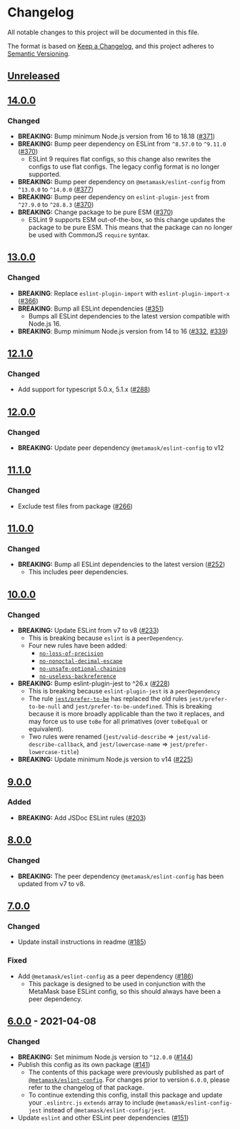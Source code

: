 # Changelog

All notable changes to this project will be documented in this file.

The format is based on [Keep a Changelog](https://keepachangelog.com/en/1.0.0/),
and this project adheres to [Semantic Versioning](https://semver.org/spec/v2.0.0.html).

## [Unreleased]

## [14.0.0]

### Changed

- **BREAKING:** Bump minimum Node.js version from 16 to 18.18 ([#371](https://github.com/MetaMask/eslint-config/pull/371))
- **BREAKING:** Bump peer dependency on ESLint from `^8.57.0` to `^9.11.0` ([#370](https://github.com/MetaMask/eslint-config/pull/370))
  - ESLint 9 requires flat configs, so this change also rewrites the configs to
    use flat configs. The legacy config format is no longer supported.
- **BREAKING:** Bump peer dependency on `@metamask/eslint-config` from `^13.0.0` to `^14.0.0` ([#377](https://github.com/MetaMask/eslint-config/pull/377))
- **BREAKING:** Bump peer dependency on `eslint-plugin-jest` from `^27.9.0` to `^28.8.3` ([#370](https://github.com/MetaMask/eslint-config/pull/370))
- **BREAKING:** Change package to be pure ESM ([#370](https://github.com/MetaMask/eslint-config/pull/370))
  - ESLint 9 supports ESM out-of-the-box, so this change updates the package to
    be pure ESM. This means that the package can no longer be used with CommonJS
    `require` syntax.

## [13.0.0]

### Changed

- **BREAKING**: Replace `eslint-plugin-import` with `eslint-plugin-import-x` ([#366](https://github.com/MetaMask/eslint-config/pull/366))
- **BREAKING**: Bump all ESLint dependencies ([#351](https://github.com/MetaMask/eslint-config/pull/351))
  - Bumps all ESLint dependencies to the latest version compatible with Node.js 16.
- **BREAKING**: Bump minimum Node.js version from 14 to 16 ([#332](https://github.com/MetaMask/eslint-config/pull/332), [#339](https://github.com/MetaMask/eslint-config/pull/339))

## [12.1.0]

### Changed

- Add support for typescript 5.0.x, 5.1.x ([#288](https://github.com/MetaMask/eslint-config/pull/288))

## [12.0.0]

### Changed

- **BREAKING:** Update peer dependency `@metamask/eslint-config` to v12

## [11.1.0]

### Changed

- Exclude test files from package ([#266](https://github.com/MetaMask/eslint-config/pull/266))

## [11.0.0]

### Changed

- **BREAKING:** Bump all ESLint dependencies to the latest version ([#252](https://github.com/MetaMask/eslint-config/pull/252))
  - This includes peer dependencies.

## [10.0.0]

### Changed

- **BREAKING:** Update ESLint from v7 to v8 ([#233](https://github.com/MetaMask/eslint-config/pull/233))
  - This is breaking because `eslint` is a `peerDependency`.
  - Four new rules have been added:
    - [`no-loss-of-precision`](https://eslint.org/docs/latest/rules/no-loss-of-precision)
    - [`no-nonoctal-decimal-escape`](https://eslint.org/docs/latest/rules/no-nonoctal-decimal-escape)
    - [`no-unsafe-optional-chaining`](https://eslint.org/docs/latest/rules/no-unsafe-optional-chaining)
    - [`no-useless-backreference`](https://eslint.org/docs/latest/rules/no-useless-backreference)
- **BREAKING:** Bump eslint-plugin-jest to ^26.x ([#228](https://github.com/MetaMask/eslint-config/pull/228))
  - This is breaking because `eslint-plugin-jest` is a `peerDependency`
  - The rule [`jest/prefer-to-be`](https://github.com/jest-community/eslint-plugin-jest/blob/main/docs/rules/prefer-to-be.md) has replaced the old rules `jest/prefer-to-be-null` and `jest/prefer-to-be-undefined`. This is breaking because it is more broadly applicable than the two it replaces, and may force us to use `toBe` for all primatives (over `toBeEqual` or equivalent).
  - Two rules were renamed (`jest/valid-describe` => `jest/valid-describe-callback`, and `jest/lowercase-name` => `jest/prefer-lowercase-title`)
- **BREAKING:** Update minimum Node.js version to v14 ([#225](https://github.com/MetaMask/eslint-config/pull/225))

## [9.0.0]

### Added

- **BREAKING:** Add JSDoc ESLint rules ([#203](https://github.com/MetaMask/eslint-config/pull/203))

## [8.0.0]

### Changed

- **BREAKING:** The peer dependency `@metamask/eslint-config` has been updated from v7 to v8.

## [7.0.0]

### Changed

- Update install instructions in readme ([#185](https://github.com/MetaMask/eslint-config/pull/185))

### Fixed

- Add `@metamask/eslint-config` as a peer dependency ([#186](https://github.com/MetaMask/eslint-config/pull/186))
  - This package is designed to be used in conjunction with the MetaMask base ESLint config, so this should always have been a peer dependency.

## [6.0.0] - 2021-04-08

### Changed

- **BREAKING:** Set minimum Node.js version to `^12.0.0` ([#144](https://github.com/MetaMask/eslint-config/pull/144))
- Publish this config as its own package ([#141](https://github.com/MetaMask/eslint-config/pull/141))
  - The contents of this package were previously published as part of [`@metamask/eslint-config`](https://npmjs.com/package/@metamask/eslint-config).
    For changes prior to version `6.0.0`, please refer to the changelog of that package.
  - To continue extending this config, install this package and update your `.eslintrc.js` `extends` array to include `@metamask/eslint-config-jest` instead of `@metamask/eslint-config/jest`.
- Update `eslint` and other ESLint peer dependencies ([#151](https://github.com/MetaMask/eslint-config/pull/151))

[Unreleased]: https://github.com/MetaMask/eslint-config/compare/@metamask/eslint-config-jest@14.0.0...HEAD
[14.0.0]: https://github.com/MetaMask/eslint-config/compare/@metamask/eslint-config-jest@13.0.0...@metamask/eslint-config-jest@14.0.0
[13.0.0]: https://github.com/MetaMask/eslint-config/compare/@metamask/eslint-config-jest@12.1.0...@metamask/eslint-config-jest@13.0.0
[12.1.0]: https://github.com/MetaMask/eslint-config/compare/@metamask/eslint-config-jest@12.0.0...@metamask/eslint-config-jest@12.1.0
[12.0.0]: https://github.com/MetaMask/eslint-config/compare/@metamask/eslint-config-jest@11.1.0...@metamask/eslint-config-jest@12.0.0
[11.1.0]: https://github.com/MetaMask/eslint-config/compare/@metamask/eslint-config-jest@11.0.0...@metamask/eslint-config-jest@11.1.0
[11.0.0]: https://github.com/MetaMask/eslint-config/compare/@metamask/eslint-config-jest@10.0.0...@metamask/eslint-config-jest@11.0.0
[10.0.0]: https://github.com/MetaMask/eslint-config/compare/@metamask/eslint-config-jest@9.0.0...@metamask/eslint-config-jest@10.0.0
[9.0.0]: https://github.com/MetaMask/eslint-config/compare/@metamask/eslint-config-jest@8.0.0...@metamask/eslint-config-jest@9.0.0
[8.0.0]: https://github.com/MetaMask/eslint-config/compare/@metamask/eslint-config-jest@7.0.0...@metamask/eslint-config-jest@8.0.0
[7.0.0]: https://github.com/MetaMask/eslint-config/compare/@metamask/eslint-config-jest@6.0.0...@metamask/eslint-config-jest@7.0.0
[6.0.0]: https://github.com/MetaMask/eslint-config/releases/tag/@metamask/eslint-config-jest@6.0.0

